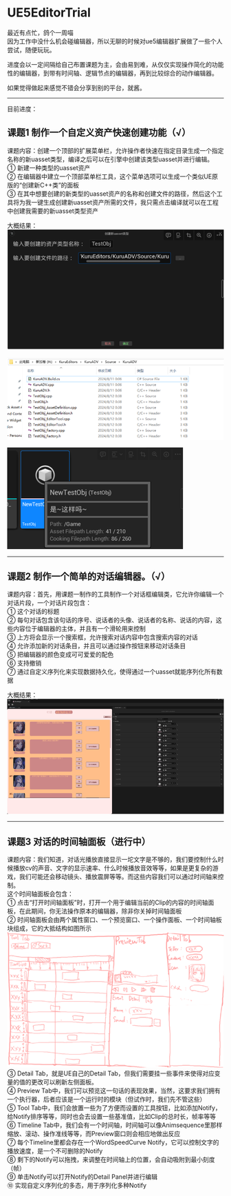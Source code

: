 # UE5EditorTrial

最近有点忙，鸽个一周喵   
因为工作中没什么机会碰编辑器，所以无聊的时候对ue5编辑器扩展做了一些个人尝试，随便玩玩。  
  

进度会以一定间隔给自己布置课题为主，会由易到难，从仅仅实现操作简化的功能性的编辑器，到带有时间轴、逻辑节点的编辑器，再到比较综合的动作编辑器。    

如果觉得做起来感觉不错会分享到别的平台，就酱。   

---
目前进度：  
## 课题1 制作一个自定义资产快速创建功能（√）  
课题内容：创建一个顶部的扩展菜单栏，允许操作者快速在指定目录生成一个指定名称的新uasset类型，编译之后可以在引擎中创建该类型uasset并进行编辑。  
① 新建一种类型的uasset资产  
② 在编辑器中建立一个顶部菜单栏工具，这个菜单选项可以生成一个类似UE原版的“创建新C++类”的面板  
③ 在其中想要创建的新类型的uasset资产的名称和创建文件的路径，然后这个工具将为我一键生成创建新uasset资产所需的文件，我只需点击编译就可以在工程中创建我需要的新uasset类型资产  

大概结果：  
![Alt Text](./MAIJIAXIU/Chap1/p1.png)  
  
![Alt Text](./MAIJIAXIU/Chap1/p2.png)

![Alt Text](./MAIJIAXIU/Chap1/p3.png)

---
## 课题2 制作一个简单的对话编辑器。（√）  
课题内容：首先，用课题一制作的工具制作一个对话框编辑类，它允许你编辑一个对话片段，一个对话片段包含：  
① 这个对话的标题  
② 每句对话包含该句话的序号、说话者的头像、说话者的名称、说话的内容，这些内容位于编辑器的主体，并且有一个滑轮用来控制  
③ 上方将会显示一个搜索框，允许搜索对话内容中包含搜索内容的对话  
④ 允许添加新的对话条目，并且可以通过操作按钮来移动对话条目  
⑤ 把编辑器的颜色变成可可爱爱的配色  
⑥ 支持撤销  
⑦ 通过自定义序列化来实现数据持久化，使得通过一个uasset就能序列化所有数据  

大概结果：  
![Alt Text](./MAIJIAXIU/Chap2/p1.png)


---
## 课题3 对话的时间轴面板（进行中）  
课题内容：我们知道，对话光播放直接显示一坨文字是不够的，我们要控制什么时候播放cv的声音、文字的显示速率、什么时候播放音效等等，如果是更复杂的游戏，我们可能还会移动镜头、播放震屏等等。而这些内容我们可以通过时间轴来控制。  
这个时间轴面板会包含：  
① 点击“打开时间轴面板”时，打开一个用于编辑当前的Clip的内容的时间轴面板，在此期间，你无法操作原本的编辑器，除非你关掉时间轴面板  
② 时间轴面板会由两个属性窗口、一个预览窗口、一个操作面板、一个时间轴板块组成，它的大抵结构如图所示  
![Alt Text](./MAIJIAXIU/Chap3/p1.png)
③ Detail Tab，就是UE自己的Detail Tab，但我们需要挂一些事件来使得对应变量的值的更改可以刷新左侧面板。  
④ Preview Tab中，我们可以预览这一句话的表现效果，当然，这要求我们拥有一个执行器，后者应该是一个运行时的模块（但试作时，我们先不管这些）  
⑤ Tool Tab中，我们会放置一些为了方便而设置的工具按钮，比如添加Notify，给Notify排序等等，同时也会去设置一些基准值，比如Clip的总时长，帧率等等  
⑥ Timeline Tab中，我们会有一个时间轴，时间轴可以像Animsequence里那样缩放、滚动、操作准线等等，而Preview窗口则会相应地做出反应  
⑦ 每个Timeline里都会存在一个WordSpeedCurve Notify，它可以控制文字的播放速度，是一个不可删除的Notify  
⑧ 剩下的Notify可以拖拽，来调整在时间轴上的位置，会自动吸附到最小刻度（帧）  
⑨ 单击Notify可以打开Notify的Detail Panel并进行编辑  
⑩ 实现自定义序列化的多态，用于序列化多种Notify  
